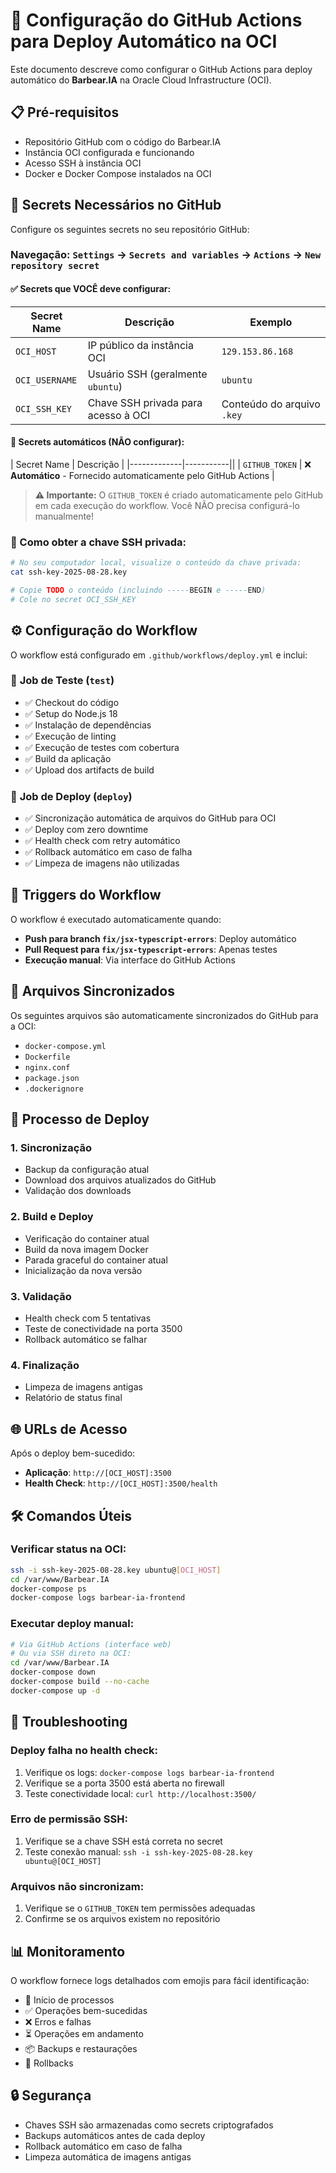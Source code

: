 # 🚀 Configuração do GitHub Actions para Deploy Automático na OCI

Este documento descreve como configurar o GitHub Actions para deploy automático do **Barbear.IA** na Oracle Cloud Infrastructure (OCI).

## 📋 Pré-requisitos

- Repositório GitHub com o código do Barbear.IA
- Instância OCI configurada e funcionando
- Acesso SSH à instância OCI
- Docker e Docker Compose instalados na OCI

## 🔐 Secrets Necessários no GitHub

Configure os seguintes secrets no seu repositório GitHub:

### Navegação: `Settings` → `Secrets and variables` → `Actions` → `New repository secret`

#### ✅ **Secrets que VOCÊ deve configurar:**

| Secret Name | Descrição | Exemplo |
|-------------|-----------|---------|
| `OCI_HOST` | IP público da instância OCI | `129.153.86.168` |
| `OCI_USERNAME` | Usuário SSH (geralmente `ubuntu`) | `ubuntu` |
| `OCI_SSH_KEY` | Chave SSH privada para acesso à OCI | Conteúdo do arquivo `.key` |

#### 🤖 **Secrets automáticos (NÃO configurar):**

| Secret Name | Descrição |
|-------------|-----------||
| `GITHUB_TOKEN` | ❌ **Automático** - Fornecido automaticamente pelo GitHub Actions |

> **⚠️ Importante:** O `GITHUB_TOKEN` é criado automaticamente pelo GitHub em cada execução do workflow. Você NÃO precisa configurá-lo manualmente!

### 🔑 Como obter a chave SSH privada:

```bash
# No seu computador local, visualize o conteúdo da chave privada:
cat ssh-key-2025-08-28.key

# Copie TODO o conteúdo (incluindo -----BEGIN e -----END)
# Cole no secret OCI_SSH_KEY
```

## ⚙️ Configuração do Workflow

O workflow está configurado em `.github/workflows/deploy.yml` e inclui:

### 🧪 **Job de Teste (`test`)**
- ✅ Checkout do código
- ✅ Setup do Node.js 18
- ✅ Instalação de dependências
- ✅ Execução de linting
- ✅ Execução de testes com cobertura
- ✅ Build da aplicação
- ✅ Upload dos artifacts de build

### 🚀 **Job de Deploy (`deploy`)**
- ✅ Sincronização automática de arquivos do GitHub para OCI
- ✅ Deploy com zero downtime
- ✅ Health check com retry automático
- ✅ Rollback automático em caso de falha
- ✅ Limpeza de imagens não utilizadas

## 🎯 Triggers do Workflow

O workflow é executado automaticamente quando:

- **Push para branch `fix/jsx-typescript-errors`**: Deploy automático
- **Pull Request para `fix/jsx-typescript-errors`**: Apenas testes
- **Execução manual**: Via interface do GitHub Actions

## 📁 Arquivos Sincronizados

Os seguintes arquivos são automaticamente sincronizados do GitHub para a OCI:

- `docker-compose.yml`
- `Dockerfile`
- `nginx.conf`
- `package.json`
- `.dockerignore`

## 🔄 Processo de Deploy

### 1. **Sincronização**
- Backup da configuração atual
- Download dos arquivos atualizados do GitHub
- Validação dos downloads

### 2. **Build e Deploy**
- Verificação do container atual
- Build da nova imagem Docker
- Parada graceful do container atual
- Inicialização da nova versão

### 3. **Validação**
- Health check com 5 tentativas
- Teste de conectividade na porta 3500
- Rollback automático se falhar

### 4. **Finalização**
- Limpeza de imagens antigas
- Relatório de status final

## 🌐 URLs de Acesso

Após o deploy bem-sucedido:

- **Aplicação**: `http://[OCI_HOST]:3500`
- **Health Check**: `http://[OCI_HOST]:3500/health`

## 🛠️ Comandos Úteis

### Verificar status na OCI:
```bash
ssh -i ssh-key-2025-08-28.key ubuntu@[OCI_HOST]
cd /var/www/Barbear.IA
docker-compose ps
docker-compose logs barbear-ia-frontend
```

### Executar deploy manual:
```bash
# Via GitHub Actions (interface web)
# Ou via SSH direto na OCI:
cd /var/www/Barbear.IA
docker-compose down
docker-compose build --no-cache
docker-compose up -d
```

## 🚨 Troubleshooting

### Deploy falha no health check:
1. Verifique os logs: `docker-compose logs barbear-ia-frontend`
2. Verifique se a porta 3500 está aberta no firewall
3. Teste conectividade local: `curl http://localhost:3500/`

### Erro de permissão SSH:
1. Verifique se a chave SSH está correta no secret
2. Teste conexão manual: `ssh -i ssh-key-2025-08-28.key ubuntu@[OCI_HOST]`

### Arquivos não sincronizam:
1. Verifique se o `GITHUB_TOKEN` tem permissões adequadas
2. Confirme se os arquivos existem no repositório

## 📊 Monitoramento

O workflow fornece logs detalhados com emojis para fácil identificação:

- 🚀 Início de processos
- ✅ Operações bem-sucedidas
- ❌ Erros e falhas
- ⏳ Operações em andamento
- 📦 Backups e restaurações
- 🔄 Rollbacks

## 🔒 Segurança

- Chaves SSH são armazenadas como secrets criptografados
- Backups automáticos antes de cada deploy
- Rollback automático em caso de falha
- Limpeza automática de imagens antigas